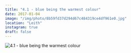 ```yaml
---
title: "4.1 - blue being the warmest colour"
date: 2017-01-04
image: "/img/photo/8b59fd37d294d67c484319ce4df961e0.jpg"
location: "Leith"
instagram: true
draft: false
---
```


![4.1 - blue being the warmest colour](/img/photo/8b59fd37d294d67c484319ce4df961e0.jpg)
